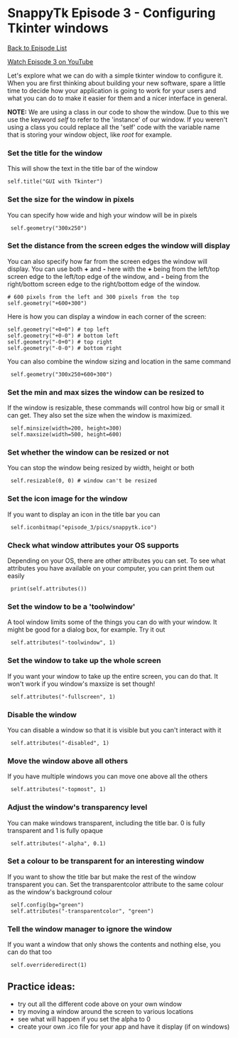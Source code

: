 # SnappyTk Episode 3 - Configuring Tkinter windows

[Back to Episode List](../README.md)

[Watch Episode 3 on YouTube](https://youtu.be/tPDwpXvEd3A)

Let's explore what we can do with a simple tkinter window to configure it. When you are first thinking about building your new software, spare a little time to decide how your application is going to work for your users and what you can do to make it easier for them and a nicer interface in general.

**NOTE:** We are using a class in our code to show the window. Due to this we use the keyword *self* to refer to the 'instance' of our window. If you weren't using a class you could replace all the 'self' code with the variable name that is storing your window object, like *root* for example.

### Set the title for the window
This will show the text in the title bar of the window

    self.title("GUI with Tkinter")

### Set the size for the window in pixels
You can specify how wide and high your window will be in pixels

     self.geometry("300x250")

### Set the distance from the screen edges the window will display
You can also specify how far from the screen edges the window will display. You can use both **+** and **-** here with the **+** being from the left/top screen edge to the left/top edge of the window, and **-** being from the right/bottom screen edge to the right/bottom edge of the window. 

    # 600 pixels from the left and 300 pixels from the top
    self.geometry("+600+300") 

Here is how you can display a window in each corner of the screen:

    self.geometry("+0+0") # top left
    self.geometry("+0-0") # bottom left
    self.geometry("-0+0") # top right
    self.geometry("-0-0") # bottom right

You can also combine the window sizing and location in the same command

     self.geometry("300x250+600+300")

### Set the min and max sizes the window can be resized to
If the window is resizable, these commands will control how big or small it can get. They also set the size when the window is maximized.

     self.minsize(width=200, height=300)
     self.maxsize(width=500, height=600)

### Set whether the window can be resized or not
You can stop the window being resized by width, height or both

     self.resizable(0, 0) # window can't be resized

### Set the icon image for the window
If you want to display an icon in the title bar you can

     self.iconbitmap("episode_3/pics/snappytk.ico")

### Check what window attributes your OS supports
Depending on your OS, there are other attributes you can set. To see what attributes you have available on your computer, you can print them out easily

     print(self.attributes())

### Set the window to be a 'toolwindow'
A tool window limits some of the things you can do with your window. It might be good for a dialog box, for example. Try it out

     self.attributes("-toolwindow", 1)

### Set the window to take up the whole screen
If you want your window to take up the entire screen, you can do that. It won't work if you window's maxsize is set though!

     self.attributes("-fullscreen", 1)

### Disable the window
You can disable a window so that it is visible but you can't interact with it

     self.attributes("-disabled", 1)

### Move the window above all others
If you have multiple windows you can move one above all the others

     self.attributes("-topmost", 1)

### Adjust the window's transparency level
You can make windows transparent, including the title bar. 0 is fully transparent and 1 is fully opaque

     self.attributes("-alpha", 0.1)

### Set a colour to be transparent for an interesting window
If you want to show the title bar but make the rest of the window transparent you can. Set the transparentcolor attribute to the same colour as the window's background colour

     self.config(bg="green")
     self.attributes("-transparentcolor", "green")

### Tell the window manager to ignore the window
If you want a window that only shows the contents and nothing else, you can do that too

     self.overrideredirect(1)

## Practice ideas:
- try out all the different code above on your own window
- try moving a window around the screen to various locations
- see what will happen if you set the alpha to 0
- create your own .ico file for your app and have it display (if on windows)